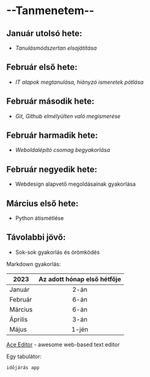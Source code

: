 # --**Tanmenetem**--


## **Január utolsó hete:**

- *Tanulásmódszertan elsajátítása*

## **Február első hete:**

- *IT alapok megtanulása, hiányzó ismeretek pótlása*

## **Február második hete:**

- *Git, Github elmélyülten való megismerése*

## **Február harmadik hete:**

- *Weboldalépító csomag begyakorlása*

## **Február negyedik hete:**

- Webdesign alapvető megoldásainak gyakorlása

## **Március első hete:**

- Python átismétlése

## **Távolabbi jövő:**
- Sok-sok gyakorlás és örömködés

Markdown gyakorlás: 
 
|    2023     | Az adott hónap első hétfője |
|---------|:------------------:|
| Január  |        2-án        |
| Február |        6-án        |
| Március |        6-án        |
| Április |        3-án        |
| Május   |        1-jén       |

[Ace Editor](https://ace.c9.io/) - awesome web-based text editor

Egy tabulátor:

```sh
időjárás app
```
